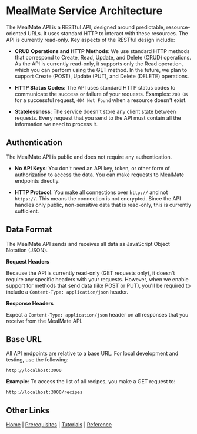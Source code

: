 # MealMate Service Architecture

The MealMate API is a RESTful API, designed around predictable, resource-oriented URLs. It  uses standard HTTP to interact with these resources. The API is currently read-only. Key aspects of the RESTful design include:

* **CRUD Operations and HTTP Methods**: We use standard HTTP methods that correspond to Create, Read, Update, and Delete (CRUD) operations. As the API is currently read-only, it supports only the Read operation, which you can perform using the GET method. In the future, we plan to support Create (POST), Update (PUT), and Delete (DELETE) operations.

* **HTTP Status Codes**: The API uses standard HTTP status codes to communicate the success or failure of your requests. Examples: `200 OK` for a successful request, `404 Not Found` when a resource doesn't exist.

* **Statelessness**: The service doesn't store any client state between requests. Every request that you send to the API must contain all the information we need to process it.

## Authentication

The MealMate API is public and does not require any authentication.

* **No API Keys**: You don't need an API key, token, or  other form of authorization to access the data. You can make requests to MealMate endpoints directly.

* **HTTP Protocol**: You make all connections over `http://` and not `https://`. This means the connection is not encrypted. Since the API handles only public, non-sensitive data that is  read-only, this is currently sufficient.

## Data Format

The MealMate API sends and receives all data as JavaScript Object Notation (JSON).

**Request Headers**

Because the API is currently read-only (GET requests only), it doesn't require any specific headers with your requests. However, when we enable support for methods that send data (like POST or PUT), you'll be required to include a `Content-Type: application/json` header.

**Response Headers**

Expect a `Content-Type: application/json` header on all responses that you receive from the MealMate API.

## Base URL

All API endpoints are relative to a base URL. For local development and testing, use the following:

`http://localhost:3000`

**Example**: To access the list of all recipes, you make a GET request to:

`http://localhost:3000/recipes`

## Other Links

[Home](./index.md) | [Prerequisites](./mmprefland.md) | [Tutorials](./mmtutorial.md) | [Reference](./mmref.md)
